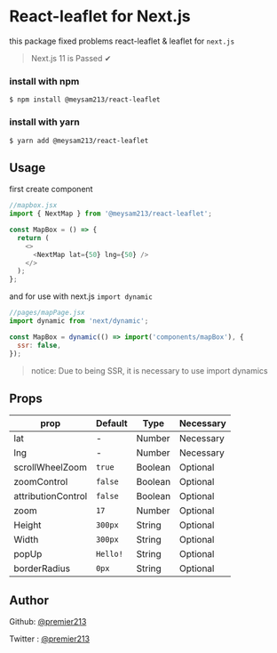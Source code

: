 # React-leaflet for Next.js

this package fixed problems react-leaflet & leaflet for `next.js`

> Next.js 11 is Passed ✔

### install with npm

`$ npm install @meysam213/react-leaflet`

### install with yarn

`$ yarn add @meysam213/react-leaflet`

## Usage

first create component

```javascript
//mapbox.jsx
import { NextMap } from '@meysam213/react-leaflet';

const MapBox = () => {
  return (
    <>
      <NextMap lat={50} lng={50} />
    </>
  );
};
```

and for use with next.js `import dynamic`

```javascript
//pages/mapPage.jsx
import dynamic from 'next/dynamic';

const MapBox = dynamic(() => import('components/mapBox'), {
  ssr: false,
});
```

> notice: Due to being SSR, it is necessary to use import dynamics

## Props

| prop               | Default  | Type    | Necessary |
| ------------------ | -------- | ------- | --------- |
| lat                | -        | Number  | Necessary |
| lng                | -        | Number  | Necessary |
| scrollWheelZoom    | `true`   | Boolean | Optional  |
| zoomControl        | `false`  | Boolean | Optional  |
| attributionControl | `false`  | Boolean | Optional  |
| zoom               | `17`     | Number  | Optional  |
| Height             | `300px`  | String  | Optional  |
| Width              | `300px`  | String  | Optional  |
| popUp              | `Hello!` | String  | Optional  |
| borderRadius       | `0px`    | String  | Optional  |

## Author

Github: [@premier213](https://guthub.com/premier213)

Twitter : [@premier213](https://twitter.com/premier213)
